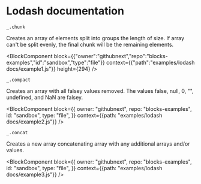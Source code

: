 # Lodash documentation

`_.chunk`

Creates an array of elements split into groups the length of size. If array can't be split evenly, the final chunk will be the remaining elements.

<BlockComponent
  block={{"owner":"githubnext","repo":"blocks-examples","id":"sandbox","type":"file"}}
context={{"path":"examples/lodash docs/example1.js"}}
height={294}
/>

`_.compact`

Creates an array with all falsey values removed. The values false, null, 0, "", undefined, and NaN are falsey.

<BlockComponent
  block={{
    owner: "githubnext",
    repo: "blocks-examples",
    id: "sandbox",
    type: "file",
  }}
  context={{path: "examples/lodash docs/example2.js"}}
/>

`_.concat`

Creates a new array concatenating array with any additional arrays and/or values.

<BlockComponent
  block={{
    owner: "githubnext",
    repo: "blocks-examples",
    id: "sandbox",
    type: "file",
  }}
  context={{path: "examples/lodash docs/example3.js"}}
/>

